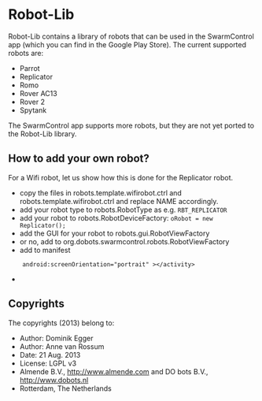 # Robot-Lib 

Robot-Lib contains a library of robots that can be used in the SwarmControl app (which you can find in the Google Play Store). The current supported robots are:

* Parrot
* Replicator
* Romo
* Rover AC13
* Rover 2
* Spytank

The SwarmControl app supports more robots, but they are not yet ported to the Robot-Lib library.

## How to add your own robot?

For a Wifi robot, let us show how this is done for the Replicator robot.

* copy the files in robots.template.wifirobot.ctrl and robots.template.wifirobot.ctrl and replace NAME accordingly.
* add your robot type to robots.RobotType as e.g. ````RBT_REPLICATOR````
* add your robot to robots.RobotDeviceFactory: ````oRobot = new Replicator();````
* add the GUI for your robot to robots.gui.RobotViewFactory
* or no, add to org.dobots.swarmcontrol.robots.RobotViewFactory
* add to manifest

````<activity android:name="robots.replicator.gui.ReplicatorRobot"
	android:screenOrientation="portrait" ></activity>
````

* 



## Copyrights
The copyrights (2013) belong to:

- Author: Dominik Egger
- Author: Anne van Rossum
- Date: 21 Aug. 2013
- License: LGPL v3
- Almende B.V., http://www.almende.com and DO bots B.V., http://www.dobots.nl
- Rotterdam, The Netherlands
